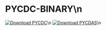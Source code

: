 # PYCDC-BINARY\n
[![Download PYCDC](https://readme-typing-svg.herokuapp.com?font=Rubik+Doodle+Shadow&pause=1000&color=6272A4&center=true&random=false&width=435&lines=Download+PYCDC)](https://github.com/tripleseven190504/PYCDC-BINARY/releases/download/stable-release/pycdc.exe)\n
[![Download PYCDAS](https://readme-typing-svg.herokuapp.com?font=Rubik+Doodle+Shadow&pause=1000&color=6272A4&center=true&random=false&width=435&lines=Download+PYCDAS)](https://github.com/tripleseven190504/PYCDC-BINARY/releases/download/stable-release/pycdas.exe)\n
